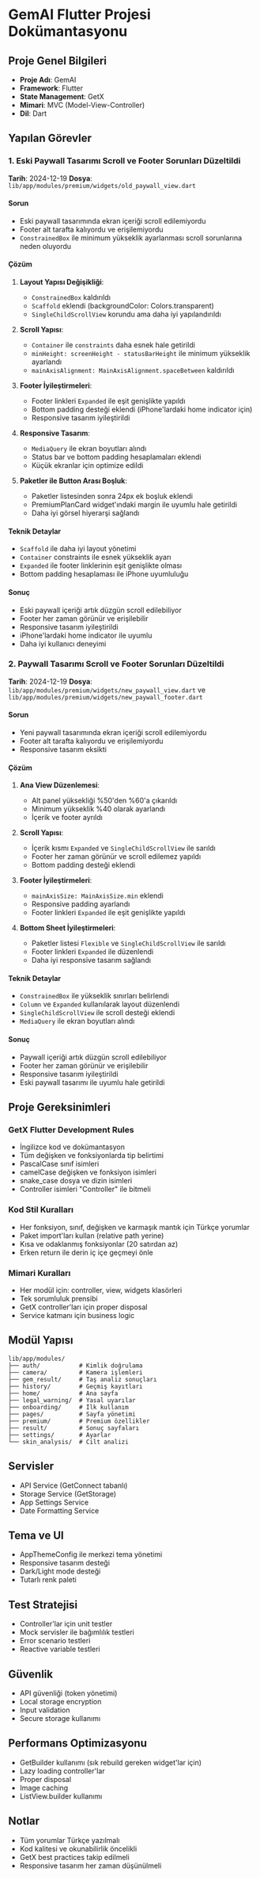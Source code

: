 # GemAI Flutter Projesi Dokümantasyonu

## Proje Genel Bilgileri
- **Proje Adı**: GemAI
- **Framework**: Flutter
- **State Management**: GetX
- **Mimari**: MVC (Model-View-Controller)
- **Dil**: Dart

## Yapılan Görevler

### 1. Eski Paywall Tasarımı Scroll ve Footer Sorunları Düzeltildi
**Tarih**: 2024-12-19
**Dosya**: `lib/app/modules/premium/widgets/old_paywall_view.dart`

#### Sorun
- Eski paywall tasarımında ekran içeriği scroll edilemiyordu
- Footer alt tarafta kalıyordu ve erişilemiyordu
- `ConstrainedBox` ile minimum yükseklik ayarlanması scroll sorunlarına neden oluyordu

#### Çözüm
1. **Layout Yapısı Değişikliği**:
   - `ConstrainedBox` kaldırıldı
   - `Scaffold` eklendi (backgroundColor: Colors.transparent)
   - `SingleChildScrollView` korundu ama daha iyi yapılandırıldı

2. **Scroll Yapısı**:
   - `Container` ile `constraints` daha esnek hale getirildi
   - `minHeight: screenHeight - statusBarHeight` ile minimum yükseklik ayarlandı
   - `mainAxisAlignment: MainAxisAlignment.spaceBetween` kaldırıldı

3. **Footer İyileştirmeleri**:
   - Footer linkleri `Expanded` ile eşit genişlikte yapıldı
   - Bottom padding desteği eklendi (iPhone'lardaki home indicator için)
   - Responsive tasarım iyileştirildi

4. **Responsive Tasarım**:
   - `MediaQuery` ile ekran boyutları alındı
   - Status bar ve bottom padding hesaplamaları eklendi
   - Küçük ekranlar için optimize edildi

5. **Paketler ile Button Arası Boşluk**:
   - Paketler listesinden sonra 24px ek boşluk eklendi
   - PremiumPlanCard widget'ındaki margin ile uyumlu hale getirildi
   - Daha iyi görsel hiyerarşi sağlandı

#### Teknik Detaylar
- `Scaffold` ile daha iyi layout yönetimi
- `Container` constraints ile esnek yükseklik ayarı
- `Expanded` ile footer linklerinin eşit genişlikte olması
- Bottom padding hesaplaması ile iPhone uyumluluğu

#### Sonuç
- Eski paywall içeriği artık düzgün scroll edilebiliyor
- Footer her zaman görünür ve erişilebilir
- Responsive tasarım iyileştirildi
- iPhone'lardaki home indicator ile uyumlu
- Daha iyi kullanıcı deneyimi

### 2. Paywall Tasarımı Scroll ve Footer Sorunları Düzeltildi
**Tarih**: 2024-12-19
**Dosya**: `lib/app/modules/premium/widgets/new_paywall_view.dart` ve `lib/app/modules/premium/widgets/new_paywall_footer.dart`

#### Sorun
- Yeni paywall tasarımında ekran içeriği scroll edilemiyordu
- Footer alt tarafta kalıyordu ve erişilemiyordu
- Responsive tasarım eksikti

#### Çözüm
1. **Ana View Düzenlemesi**:
   - Alt panel yüksekliği %50'den %60'a çıkarıldı
   - Minimum yükseklik %40 olarak ayarlandı
   - İçerik ve footer ayrıldı

2. **Scroll Yapısı**:
   - İçerik kısmı `Expanded` ve `SingleChildScrollView` ile sarıldı
   - Footer her zaman görünür ve scroll edilemez yapıldı
   - Bottom padding desteği eklendi

3. **Footer İyileştirmeleri**:
   - `mainAxisSize: MainAxisSize.min` eklendi
   - Responsive padding ayarlandı
   - Footer linkleri `Expanded` ile eşit genişlikte yapıldı

4. **Bottom Sheet İyileştirmeleri**:
   - Paketler listesi `Flexible` ve `SingleChildScrollView` ile sarıldı
   - Footer linkleri `Expanded` ile düzenlendi
   - Daha iyi responsive tasarım sağlandı

#### Teknik Detaylar
- `ConstrainedBox` ile yükseklik sınırları belirlendi
- `Column` ve `Expanded` kullanılarak layout düzenlendi
- `SingleChildScrollView` ile scroll desteği eklendi
- `MediaQuery` ile ekran boyutları alındı

#### Sonuç
- Paywall içeriği artık düzgün scroll edilebiliyor
- Footer her zaman görünür ve erişilebilir
- Responsive tasarım iyileştirildi
- Eski paywall tasarımı ile uyumlu hale getirildi

## Proje Gereksinimleri

### GetX Flutter Development Rules
- İngilizce kod ve dokümantasyon
- Tüm değişken ve fonksiyonlarda tip belirtimi
- PascalCase sınıf isimleri
- camelCase değişken ve fonksiyon isimleri
- snake_case dosya ve dizin isimleri
- Controller isimleri "Controller" ile bitmeli

### Kod Stil Kuralları
- Her fonksiyon, sınıf, değişken ve karmaşık mantık için Türkçe yorumlar
- Paket import'ları kullan (relative path yerine)
- Kısa ve odaklanmış fonksiyonlar (20 satırdan az)
- Erken return ile derin iç içe geçmeyi önle

### Mimari Kuralları
- Her modül için: controller, view, widgets klasörleri
- Tek sorumluluk prensibi
- GetX controller'ları için proper disposal
- Service katmanı için business logic

## Modül Yapısı
```
lib/app/modules/
├── auth/           # Kimlik doğrulama
├── camera/         # Kamera işlemleri
├── gem_result/     # Taş analiz sonuçları
├── history/        # Geçmiş kayıtları
├── home/           # Ana sayfa
├── legal_warning/  # Yasal uyarılar
├── onboarding/     # İlk kullanım
├── pages/          # Sayfa yönetimi
├── premium/        # Premium özellikler
├── result/         # Sonuç sayfaları
├── settings/       # Ayarlar
└── skin_analysis/  # Cilt analizi
```

## Servisler
- API Service (GetConnect tabanlı)
- Storage Service (GetStorage)
- App Settings Service
- Date Formatting Service

## Tema ve UI
- AppThemeConfig ile merkezi tema yönetimi
- Responsive tasarım desteği
- Dark/Light mode desteği
- Tutarlı renk paleti

## Test Stratejisi
- Controller'lar için unit testler
- Mock servisler ile bağımlılık testleri
- Error scenario testleri
- Reactive variable testleri

## Güvenlik
- API güvenliği (token yönetimi)
- Local storage encryption
- Input validation
- Secure storage kullanımı

## Performans Optimizasyonu
- GetBuilder kullanımı (sık rebuild gereken widget'lar için)
- Lazy loading controller'lar
- Proper disposal
- Image caching
- ListView.builder kullanımı

## Notlar
- Tüm yorumlar Türkçe yazılmalı
- Kod kalitesi ve okunabilirlik öncelikli
- GetX best practices takip edilmeli
- Responsive tasarım her zaman düşünülmeli
